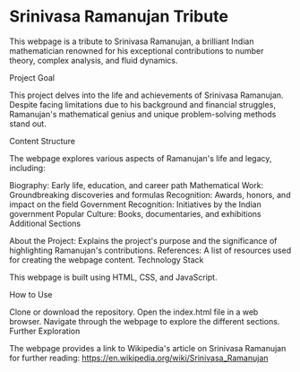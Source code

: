 # Srinivasa Ramanujan Tribute
This webpage is a tribute to Srinivasa Ramanujan, a brilliant Indian mathematician renowned for his exceptional contributions to number theory, complex analysis, and fluid dynamics.

Project Goal

This project delves into the life and achievements of Srinivasa Ramanujan. Despite facing limitations due to his background and financial struggles, Ramanujan's mathematical genius and unique problem-solving methods stand out.

Content Structure

The webpage explores various aspects of Ramanujan's life and legacy, including:

Biography: Early life, education, and career path
Mathematical Work: Groundbreaking discoveries and formulas
Recognition: Awards, honors, and impact on the field
Government Recognition: Initiatives by the Indian government
Popular Culture: Books, documentaries, and exhibitions
Additional Sections

About the Project: Explains the project's purpose and the significance of highlighting Ramanujan's contributions.
References: A list of resources used for creating the webpage content.
Technology Stack

This webpage is built using HTML, CSS, and JavaScript.

How to Use

Clone or download the repository.
Open the index.html file in a web browser.
Navigate through the webpage to explore the different sections.
Further Exploration

The webpage provides a link to Wikipedia's article on Srinivasa Ramanujan for further reading: https://en.wikipedia.org/wiki/Srinivasa_Ramanujan
